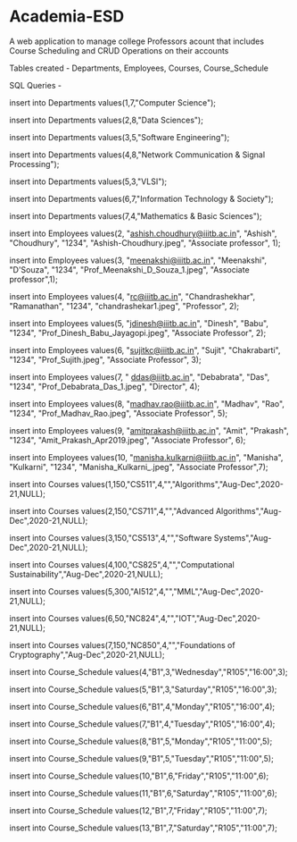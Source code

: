 # Academia-ESD
A web application to manage college Professors acount that includes Course Scheduling and CRUD Operations on their accounts

Tables created - Departments, Employees, Courses, Course_Schedule

SQL Queries -

insert into Departments values(1,7,"Computer Science");

insert into Departments values(2,8,"Data Sciences");

insert into Departments values(3,5,"Software Engineering");

insert into Departments values(4,8,"Network Communication & Signal Processing");

insert into Departments values(5,3,"VLSI");

insert into Departments values(6,7,"Information Technology & Society");

insert into Departments values(7,4,"Mathematics & Basic Sciences");


insert into Employees values(2, "ashish.choudhury@iiitb.ac.in", "Ashish", "Choudhury", "1234", "Ashish-Choudhury.jpeg", "Associate professor", 1);

insert into Employees values(3, "meenakshi@iiitb.ac.in", "Meenakshi", "D'Souza", "1234", "Prof_Meenakshi_D_Souza_1.jpeg", "Associate professor",1);

insert into Employees values(4, "rc@iiitb.ac.in", "Chandrashekhar", "Ramanathan", "1234", "chandrashekar1.jpeg", "Professor", 2);

insert into Employees values(5, "jdinesh@iiitb.ac.in", "Dinesh", "Babu", "1234", "Prof_Dinesh_Babu_Jayagopi.jpeg", "Associate Professor", 2);

insert into Employees values(6, "sujitkc@iiitb.ac.in", "Sujit", "Chakrabarti", "1234", "Prof_Sujith.jpeg", "Associate Professor", 3);

insert into Employees values(7, " ddas@iiitb.ac.in", "Debabrata", "Das", "1234", "Prof_Debabrata_Das_1.jpeg", "Director", 4);

insert into Employees values(8, "madhav.rao@iiitb.ac.in", "Madhav", "Rao", "1234", "Prof_Madhav_Rao.jpeg", "Associate Professor", 5);

insert into Employees values(9, "amitprakash@iiitb.ac.in", "Amit", "Prakash", "1234", "Amit_Prakash_Apr2019.jpeg", "Associate Professor", 6);

insert into Employees values(10, "manisha.kulkarni@iiitb.ac.in", "Manisha", "Kulkarni", "1234", "Manisha_Kulkarni_.jpeg", "Associate Professor",7);


insert into Courses values(1,150,"CS511",4,"","Algorithms","Aug-Dec",2020-21,NULL);

insert into Courses values(2,150,"CS711",4,"","Advanced Algorithms","Aug-Dec",2020-21,NULL);

insert into Courses values(3,150,"CS513",4,"","Software Systems","Aug-Dec",2020-21,NULL);

insert into Courses values(4,100,"CS825",4,"","Computational Sustainability","Aug-Dec",2020-21,NULL);

insert into Courses values(5,300,"AI512",4,"","MML","Aug-Dec",2020-21,NULL);

insert into Courses values(6,50,"NC824",4,"","IOT","Aug-Dec",2020-21,NULL);

insert into Courses values(7,150,"NC850",4,"","Foundations of Cryptography","Aug-Dec",2020-21,NULL);


insert into Course_Schedule values(4,"B1",3,"Wednesday","R105","16:00",3);

insert into Course_Schedule values(5,"B1",3,"Saturday","R105","16:00",3);

insert into Course_Schedule values(6,"B1",4,"Monday","R105","16:00",4);

insert into Course_Schedule values(7,"B1",4,"Tuesday","R105","16:00",4);

insert into Course_Schedule values(8,"B1",5,"Monday","R105","11:00",5);

insert into Course_Schedule values(9,"B1",5,"Tuesday","R105","11:00",5);

insert into Course_Schedule values(10,"B1",6,"Friday","R105","11:00",6);

insert into Course_Schedule values(11,"B1",6,"Saturday","R105","11:00",6);

insert into Course_Schedule values(12,"B1",7,"Friday","R105","11:00",7);

insert into Course_Schedule values(13,"B1",7,"Saturday","R105","11:00",7);



